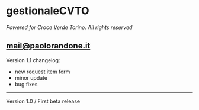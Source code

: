 # gestionaleCVTO
*Powered for Croce Verde Torino. All rights reserved*

mail@paolorandone.it
---
Version 1.1 changelog:

- new request item form
- minor update
- bug fixes
---
Version 1.0 / First beta release
